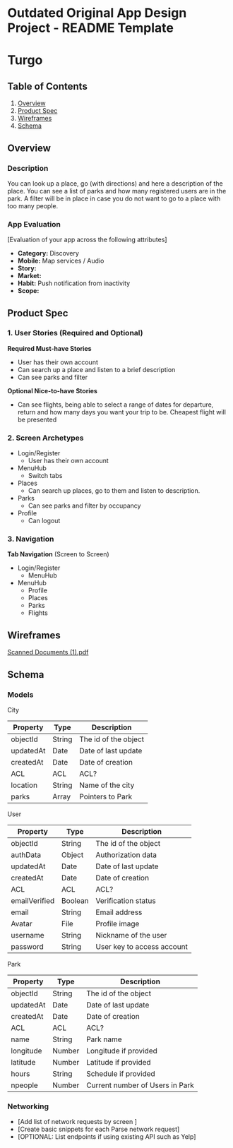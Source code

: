Outdated
Original App Design Project - README Template
===

# Turgo

## Table of Contents
1. [Overview](#Overview)
1. [Product Spec](#Product-Spec)
1. [Wireframes](#Wireframes)
2. [Schema](#Schema)

## Overview
### Description
You can look up a place, go (with directions) and here a description of the place. You can see a list of parks and how many registered users are in the park. A filter will be in place in case you do not want to go to a place with too many people.

### App Evaluation
[Evaluation of your app across the following attributes]
- **Category:** Discovery
- **Mobile:** Map services / Audio
- **Story:** 
- **Market:** 
- **Habit:** Push notification from inactivity
- **Scope:**

## Product Spec

### 1. User Stories (Required and Optional)

**Required Must-have Stories**

* User has their own account
* Can search up a place and listen to a brief description
* Can see parks and filter

**Optional Nice-to-have Stories**

* Can see flights, being able to select a range of dates for departure, return and how many days you want your trip to be. Cheapest flight will be presented

### 2. Screen Archetypes

* Login/Register
    * User has their own account
* MenuHub
    * Switch tabs
* Places 
    * Can search up places, go to them and listen to description.
* Parks 
    * Can see parks and filter by occupancy
* Profile 
    * Can logout
### 3. Navigation

**Tab Navigation** (Screen to Screen)

* Login/Register
   * MenuHub
* MenuHub
   * Profile 
   * Places 
   * Parks 
   * Flights 
  

## Wireframes
[Scanned Documents (1).pdf](https://github.com/amalla2002/Turgo/files/8902711/Scanned.Documents.1.pdf)


## Schema 


### Models


City

| Property        | Type          | Description |
| ------------- | ------------- | ------------- |
| objectId  | String  | The id of the object |
| updatedAt  | Date  | Date of last update |
| createdAt  | Date | Date of creation |
| ACL | ACL | ACL? |
| location  | String  | Name of the city |
| parks  | Array  | Pointers to Park |


User 

| Property        | Type          | Description |
| ------------- | ------------- | ------------|
| objectId  | String  | The id of the object |
| authData  | Object  | Authorization data |
| updatedAt  | Date | Date of last update |
| createdAt | Date | Date of creation |
| ACL  | ACL  | ACL? |
| emailVerified  | Boolean  | Verification status |
| email  | String | Email address |
| Avatar | File | Profile image |
| username  | String  | Nickname of the user |
| password  | String  | User key to access account |


Park 

| Property        | Type          | Description |
| ------------- | ------------- | ----------- |
| objectId  | String  | The id of the object |
| updatedAt  | Date | Date of last update |
| createdAt | Date | Date of creation |
| ACL  | ACL  | ACL? |
| name  | String  | Park name |
| longitude  | Number | Longitude if provided |
| latitude  | Number | Latitude if provided |
| hours  | String | Schedule if provided |
| npeople | Number | Current number of Users in Park |


### Networking
- [Add list of network requests by screen ]
- [Create basic snippets for each Parse network request]
- [OPTIONAL: List endpoints if using existing API such as Yelp]
